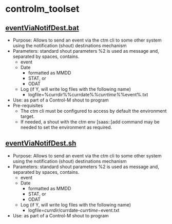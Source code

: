 # controlm_toolset

## [eventViaNotifDest.bat](misc_tools\NotificationDestinations\eventViaNotifDest.bat)

- Purpose: Allows to send an event via the ctm cli to some other system using the notification (shout) destinations mechanism
- Parameters: standard shout parameters %2 is used as message and, separated by spaces, contains.
  - event
  - Date
    - formatted as MMDD
    - STAT, or
    - ODAT
  - Log (if Y, will write log files with the following name)
    - logfile=%currdir%%currdate%_%currtime%_%event%.txt
- Use: as part of a Control-M shout to program
- Pre-requisites
  - The ctm cli must be configured to access by default the environment target.
  - If needed, a shout with the ctm env [saas::]add command may be needed to set the environment as required.

## [eventViaNotifDest.sh]([misc_tools\eventViaNotifDest.bat](eventViaNotifDest.sh))

- Purpose: Allows to send an event via the ctm cli to some other system using the notification (shout) destinations mechanism
- Parameters: standard shout parameters %2 is used as message and, separated by spaces, contains.
  - event
  - Date
    - formatted as MMDD
    - STAT, or
    - ODAT
  - Log (if Y, will write log files with the following name)
    - logfile=$currdir/$currdate-$currtime-$event.txt
- Use: as part of a Control-M shout to program
